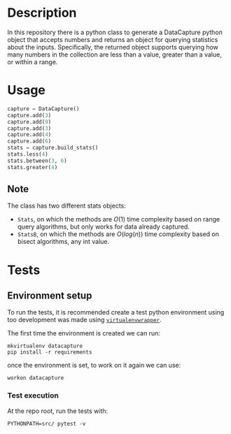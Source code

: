# Description

In this repository there is a python class to generate a DataCapture
python object that accepts numbers and returns an object for querying
statistics about the inputs. Specifically, the returned object
supports querying how many numbers in the collection are less than a
value, greater than a value, or within a range.

# Usage

``` python
capture = DataCapture()
capture.add(3)
capture.add(9)
capture.add(3)
capture.add(4)
capture.add(6)
stats = capture.build_stats()
stats.less(4)
stats.between(3, 6)
stats.greater(4)
```

## Note

The class has two different stats objects:

* `Stats`, on which the methods are $O(1)$ time complexity based on range query algorithms, but only works for data already captured.
* `StatsB`, on which the methods are $O(log(n))$ time complexity based on bisect algorithms, any int value.

# Tests

## Environment setup
To run the tests, it is recommended create a test python environment using too
development was made using [`virtualenvwrapper`](https://virtualenvwrapper.readthedocs.io/en/latest/).

The first time the environment is created we can run:

``` shell
mkvirtualenv datacapture
pip install -r requirements
```

once the environment is set, to work on it again we can use:

``` shell
workon datacapture
```

### Test execution

At the repo root, run the tests with:

``` shell
PYTHONPATH=src/ pytest -v
```
